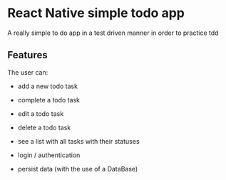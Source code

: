 # React Native simple todo app

A really simple to do app in a test driven manner in order to practice tdd

## Features

The user can:

- add a new todo task
- complete a todo task
- edit a todo task
- delete a todo task
- see a list with all tasks with their statuses

- login / authentication
- persist data (with the use of a DataBase)
